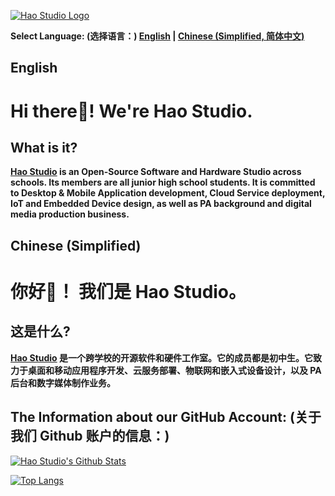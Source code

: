[![Hao Studio Logo](https://hao-studio.github.io/Hao-Studio/Logo.png)](https://hao-studio.vercel.app)

**Select Language: (选择语言：)
[English](#english) |
[Chinese \(Simplified\, 简体中文)](#chinese-simplified)**


## English
# **Hi there👋!   We're Hao Studio.**
## **What is it?**
**[Hao Studio](https://hao-studio.vercel.app) is an Open-Source Software and Hardware Studio across schools. Its members are all junior high school students. It is committed to Desktop & Mobile Application development, Cloud Service deployment, IoT and Embedded Device design, as well as PA background and digital media production business.**

## Chinese (Simplified)
# **你好👋！   我们是 Hao Studio。**
## **这是什么?**
**[Hao Studio](https://hao-studio.vercel.app) 是一个跨学校的开源软件和硬件工作室。它的成员都是初中生。它致力于桌面和移动应用程序开发、云服务部署、物联网和嵌入式设备设计，以及 PA 后台和数字媒体制作业务。**

## **The Information about our GitHub Account:  (关于我们 Github 账户的信息：)**
[![Hao Studio's Github Stats](https://github-readme-stats.vercel.app/api?username=Hao-Studio)](https://github.com/Hao-Studio/github-readme-stats)

[![Top Langs](https://github-readme-stats.vercel.app/api/top-langs/?username=Hao-Studio&layout=compact)](https://github.com/Hao-Studio/github-readme-stats)
